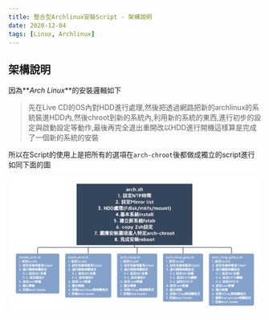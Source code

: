 ```yaml
---
title: 整合型Archlinux安裝Script - 架構說明
date: 2020-12-04
tags: [Linux, Archlinux]
---
```


## 架構說明

因為**_Arch Linux_**的安裝邏輯如下

>  先在Live CD的OS內對HDD進行處理,然後把透過網路把新的archlinux的系統裝進HDD內,然後chroot到新的系統內,利用新的系統的東西,進行初步的設定與啟動設定等動作,最後再完全退出重開改以HDD進行開機這樣算是完成了一個新的系統的安裝

所以在Script的使用上是把所有的選項在`arch-chroot`後都做成獨立的script進行如同下面的圖

![[Arch_Install_construction]](https://raw.githubusercontent.com/Kiwi0093/graph/master/img/arch_install_construction.png)

